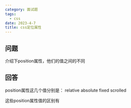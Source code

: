 ```yaml
---
category: 面试题    
tags:
  - css
date: 2023-4-7
title: css定位属性
---
```


## 问题
介绍下position属性，他们的值之间的不同

## 回答
position属性这几个值分别是：
relative absolute fixed scrolled

这些position属性值的区别有

